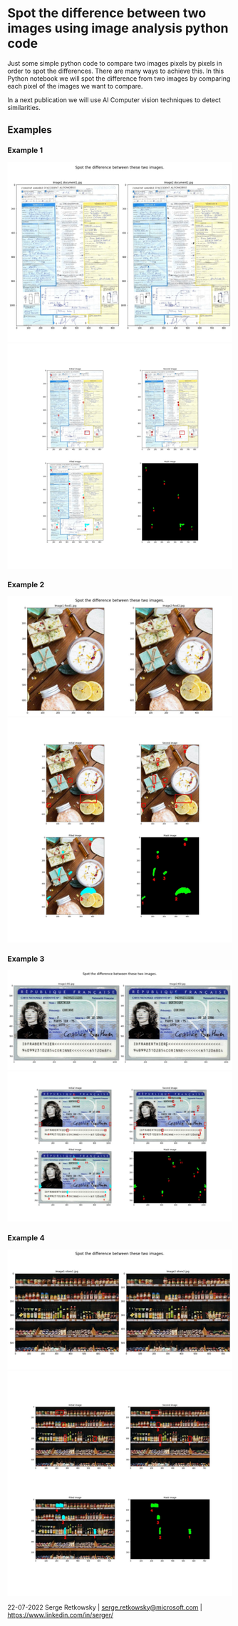 # Spot the difference between two images using image analysis python code

Just some simple python code to compare two images pixels by pixels in order to spot the differences.
There are many ways to achieve this. In this Python notebook we will spot the difference from two images by comparing each pixel of the images we want to compare.

In a next publication we will use AI Computer vision techniques to detect similarities.

## Examples

### Example 1
<img src='outputs/document1_bothimages.jpg'>
<img src='outputs/document1_all.jpg'>

### Example 2
<img src='outputs/food1_bothimages.jpg'>
<img src='outputs/food1_all.jpg'>

### Example 3
<img src='outputs/ID1_bothimages.jpg'>
<img src='outputs/ID1_all.jpg'>

### Example 4
<img src='outputs/store1_bothimages.jpg'>
<img src='outputs/store1_all.jpg'>


22-07-2022
Serge Retkowsky | serge.retkowsky@microsoft.com | https://www.linkedin.com/in/serger/
